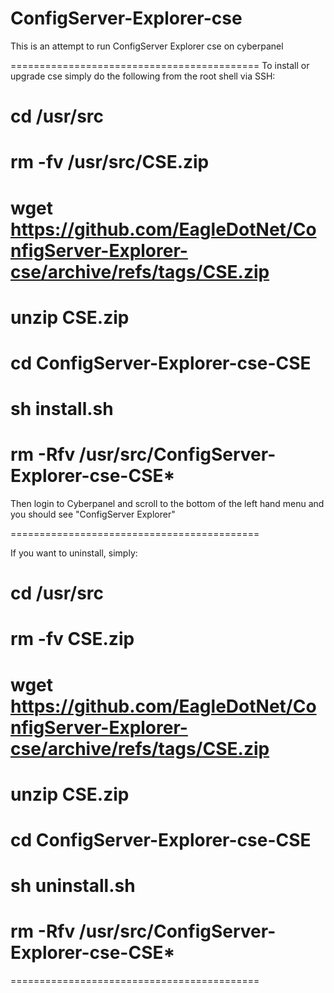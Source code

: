 # ConfigServer-Explorer-cse
This is an attempt to run ConfigServer Explorer cse on cyberpanel

===========================================
To install or upgrade cse simply do the following from the root shell via SSH:

# cd /usr/src
# rm -fv /usr/src/CSE.zip
# wget https://github.com/EagleDotNet/ConfigServer-Explorer-cse/archive/refs/tags/CSE.zip
# unzip CSE.zip
# cd ConfigServer-Explorer-cse-CSE
# sh install.sh
# rm -Rfv /usr/src/ConfigServer-Explorer-cse-CSE*

Then login to Cyberpanel and scroll to the bottom of the left hand menu and you should see "ConfigServer Explorer"

===========================================

If you want to uninstall, simply:

# cd /usr/src
# rm -fv CSE.zip
# wget https://github.com/EagleDotNet/ConfigServer-Explorer-cse/archive/refs/tags/CSE.zip
# unzip CSE.zip
# cd ConfigServer-Explorer-cse-CSE
# sh uninstall.sh
# rm -Rfv /usr/src/ConfigServer-Explorer-cse-CSE*
===========================================
